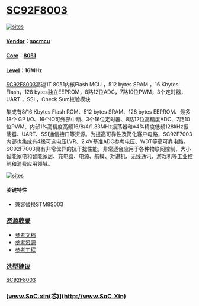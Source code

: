 ﻿# [SC92F8003](https://github.com/SoCXin/SC92F8003)

[![sites](http://182.61.61.133/link/resources/SoC.png)](http://www.SoC.Xin)

#### [Vendor](https://github.com/SoCXin/Vendor)：[socmcu](https://www.socmcu.com/)
#### [Core](https://github.com/SoCXin/8051)：[8051](https://github.com/SoCXin/8051)
#### [Level](https://github.com/SoCXin/Level)：16MHz

[SC92F8003](https://github.com/SoCXin/SC92F8003)高速1T 8051内核Flash MCU ，512 bytes SRAM ，16 Kbytes Flash，128 bytes独立EEPROM，8路12位ADC，7路10位PWM，3个定时器，UART ，SSI ，Check Sum校验模块

集成有8/16 Kbytes Flash ROM、512 bytes SRAM、128 bytes EEPROM、最多18个 GP I/O、16个IO可外部中断、3个16位定时器、8路12位高精度ADC、7路10位PWM、内部1%高精度高频16/8/4/1.33MHz振荡器和±4%精度低频128kHz振荡器、UART、SSI通信接口等资源。为提高可靠性及简化客户电路，SC92F7003内部也集成有4级可选电压LVR、2.4V基准ADC参考电压、WDT等高可靠电路。SC92F7003具有非常优异的抗干扰性能，非常适合应用于各种物联网控制、大小智能家电和智能家居、充电器、电源、航模、对讲机、无线通讯、游戏机等工业控制和消费应用领域。

[![sites](docs/SC92F8003.png)](https://www.socmcu.com/index.php?m=Product&a=detail&id=159)

#### 关键特性

* 兼容替换STM8S003

### [资源收录](https://github.com/SoCXin/SC92F8003)

* [参考文档](docs/)
* [参考资源](src/)
* [参考工程](project/)

### [选型建议](https://github.com/SoCXin)

[SC92F8003](https://github.com/SoCXin/SC92F8003)


###  [www.SoC.xin(芯)](http://www.SoC.Xin)
